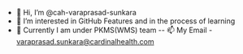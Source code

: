 - 👋 Hi, I’m @cah-varaprasad-sunkara
- 👀 I’m interested in GitHub Features and in the process of learning
- 🌱 Currently I am under PKMS(WMS) team
-- 📫 My Email - varaprasad.sunkara@cardinalhealth.com
